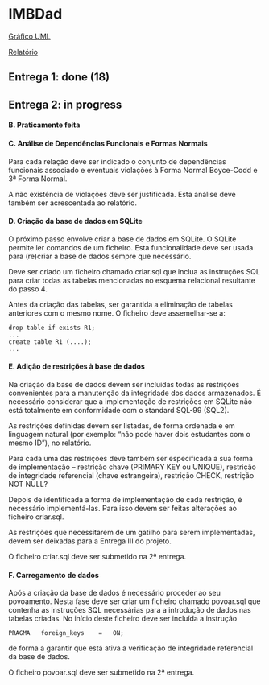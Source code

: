 # IMBDad
[Gráfico UML](https://drive.google.com/file/d/1Kfb0K9rVixMKcVXM8QM_8QYg6jSg05Xg/view?fbclid=IwAR1DlrWIMS4xg-so6GwzXwxo8pI2SGgoUcTaSmEigtLQOMzrzE8d8KkY9Y4)

[Relatório](https://docs.google.com/document/d/1V8rOgiysqNMPu2Ok7lEFIIz8MInvzcaOUimfKS9Nes8/edit?fbclid=IwAR15RgkxE3lQjEuv9sayKAzYb8tEuUy5iYwKVSXaIC-X5iVOk7oe8TN8J6E#heading=h.nirefwb1hxfi)

## Entrega 1: done (18)

## Entrega 2: in progress

#### B. Praticamente feita

#### C. Análise	de	Dependências	Funcionais e	Formas	Normais
Para	cada	relação	deve	ser	indicado o	conjunto	de	dependências	funcionais associado e	eventuais	violações	à	Forma	Normal	Boyce-Codd	e	3ª	Forma	Normal.	

A	não	existência	de	violações	deve	ser	justificada.	Esta	análise	deve	também	ser	acrescentada	ao	relatório.

#### D. Criação	da	base	de	dados	em	SQLite
O próximo	passo	envolve	criar	a	base	de	dados	em	SQLite.	O	SQLite	permite	ler	comandos de	um	ficheiro.	Esta	funcionalidade	deve	ser	usada	para	(re)criar	a	base de	dados	sempre	que	necessário. 

Deve	ser	criado um	ficheiro	chamado	criar.sql que	inclua	as	instruções	SQL	para criar	todas	as	tabelas	mencionadas	no	esquema	relacional	resultante	do	passo	4.	

Antes	da criação	das	tabelas, ser	garantida	a	eliminação	de	tabelas	anteriores	com	o mesmo	nome.	O	ficheiro	deve	assemelhar-se	a:

```
drop table if exists R1;
...
create table R1 (....);
...
```

#### E. Adição	de	restrições	à	base	de	dados
Na	criação	da	base	de	dados	devem	ser	incluídas todas	as	restrições	convenientes para	a	manutenção	da	integridade	dos	dados	armazenados.	É	necessário	considerar que	a	implementação	de	restrições	em	SQLite	não	está	totalmente	em	conformidade com	o	standard	SQL-99	(SQL2).

As	restrições	definidas devem	ser	listadas,	de	forma	ordenada	e	em	linguagem	natural (por	exemplo:	“não	pode	haver	dois	estudantes	com	o	mesmo	ID”),	no relatório.	

Para	cada	uma	das	restrições	deve também	ser	especificada a	sua	forma	de implementação	– restrição	chave	(PRIMARY	KEY	ou	UNIQUE), restrição	de integridade	referencial	(chave	estrangeira), restrição	CHECK, restrição	NOT	NULL?

Depois	de	identificada	a	forma	de	implementação	de	cada	restrição,	é	necessário implementá-las.	Para	isso	devem	ser	feitas	alterações	ao	ficheiro	criar.sql.	

As restrições	que	necessitarem	de	um	gatilho	para	serem	implementadas,	devem	ser	deixadas	para	a	Entrega	III do	projeto.

O	ficheiro	criar.sql deve	ser	submetido	na	2ª	entrega.

#### F. Carregamento	de	dados
Após	a	criação	da	base	de	dados	é	necessário	proceder	ao	seu	povoamento.	Nesta fase	deve	ser	criar	um	ficheiro	chamado	povoar.sql que contenha	as instruções	SQL necessárias	para	a	introdução	de	dados	nas	tabelas	criadas. No	início	deste	ficheiro deve ser	incluída a instrução

```PRAGMA	foreign_keys	=	ON;```

de	forma	a	garantir	que	está	ativa	a	verificação	de	integridade	referencial	da	base	de dados.

O	ficheiro	povoar.sql deve	ser	submetido	na	2ª	entrega.

